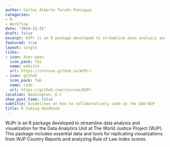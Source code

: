 ```yaml
---
author: Carlos Alberto Toruño Paniagua
categories:
- R
- Workflow
date: "2024-12-31"
draft: false
excerpt: WJPr is an R package developed to streamline data analysis and visualization for the Data Analytics Unit at The World Justice Project (WJP)
featured: true
layout: single
links:
- icon: door-open
  icon_pack: fas
  name: website
  url: https://ctoruno.github.io/WJPr/
- icon: github
  icon_pack: fab
  name: code
  url: https://github.com/ctoruno/WJPr
location: Washington, D.C
show_post_time: false
subtitle: Guidelines on how to collaboratively code at the DAU-WJP
title: R Coding Handbook
---
```


WJPr is an R package developed to streamline data analysis and visualization for the Data Analytics Unit at The World Justice Project (WJP). This package includes essential data and tools for replicating visualizations from WJP Country Reports and analyzing Rule of Law Index scores.
